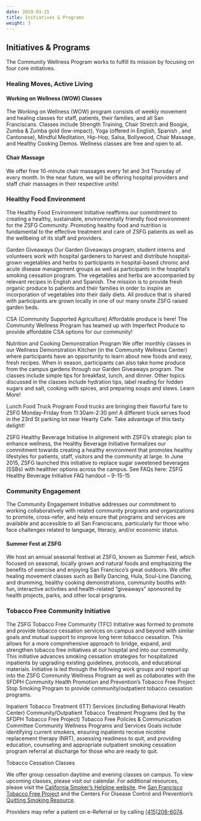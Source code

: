```yaml
---
date: 2019-03-25
title: Initiatives & Programs
weight: 3
---
```


## Initiatives & Programs

The Community Wellness Program works to fulfill its mission by focusing on four core initiatives.

### Healing Moves, Active Living

#### Working on Wellness (WOW) Classes

The Working on Wellness (WOW) program consists of weekly movement and healing classes for staff, patients, their families, and all San Franciscans. Classes include Strength Training, Chair Stretch and Boogie, Zumba & Zumba gold (low-impact), Yoga (offered in English, Spanish , and Cantonese), Mindful Meditation, Hip-Hop, Salsa, Bollywood, Chair Massage, and Healthy Cooking Demos. Wellness classes are free and open to all.

#### Chair Massage

We offer free 10-minute chair massages every 1st and 3rd Thursday of every month. In the near future, we will be offering hospital providers and staff chair massages in their respective units!

### Healthy Food Environment

The Healthy Food Environment Initiative reaffirms our commitment to creating a healthy, sustainable, environmentally friendly food environment for the ZSFG Community.  Promoting healthy food and nutrition is fundamental to the effective treatment and care of ZSFG patients as well as the wellbeing of its staff and providers.

Garden Giveaways
Our Garden Giveaways program, student interns and volunteers work with hospital gardeners to harvest and distribute hospital-grown vegetables and herbs to participants in hospital-based chronic and acute disease management groups as well as participants in the hospital’s smoking cessation program. The vegetables and herbs are accompanied by relevant recipes in English and Spanish. The mission is to provide fresh organic produce to patients and their families in order to inspire an incorporation of vegetables into their daily diets. All produce that is shared with participants are grown locally in one of our many onsite ZSFG raised garden beds.

CSA (Community Supported Agriculture)
Affordable produce is here! The Community Wellness Program has teamed up with Imperfect Produce to provide affordable CSA options for our community!

Nutrition and Cooking Demonstration Program
We offer monthly classes in our Wellness Demonstration Kitchen (in the Community Wellness Center) where participants have an opportunity to learn about new foods and easy, fresh recipes. When in season, participants can also take home produce from the campus gardens through our Garden Giveaways program. The classes include simple tips for breakfast, lunch, and dinner. Other topics discussed in the classes include hydration tips, label reading for hidden sugars and salt, cooking with spices, and preparing soups and stews. Learn More!

Lunch Food Truck Program
Food trucks are bringing their flavorful fare to ZSFG  Monday-Friday from 11:30am-2:30 pm! A different truck serves food in the 23rd St parking lot near Hearty Cafe. Take advantage of this tasty delight!

ZSFG Healthy Beverage Initiative
In alignment with ZSFG’s strategic plan to enhance wellness, the Healthy Beverage Initiative formalizes our commitment towards creating a healthy environment that promotes healthy lifestyles for patients, staff, visitors and the community at large. In June 2015, ZSFG launched this initiative to replace sugar sweetened beverages (SSBs) with healthier options across the campus.  See FAQs here: ZSFG Healthy Beverage Initiative FAQ handout – 9-15-15

### Community Engagement
The Community Engagement Initiative addresses our commitment to working collaboratively with related community programs and organizations to promote, cross-refer, and help ensure that programs and services are available and accessible to all San Franciscans, particularly for those who face challenges related to language, literacy, and/or economic status.

#### Summer Fest at ZSFG

We host an annual seasonal festival at ZSFG, known as Summer Fest, which focused on seasonal, locally grown and natural foods and emphasizing the benefits of exercise and enjoying San Francisco’s great outdoors. We offer healing movement classes such as Belly Dancing, Hula, Soul-Line Dancing, and drumming, healthy cooking demonstrations, community booths with fun, interactive activities and health-related “giveaways” sponsored by health projects, parks, and other local programs. 

### Tobacco Free Community Initiative
The ZSFG Tobacco Free Community (TFC) Initiative was formed to promote and provide tobacco cessation services on campus and beyond with similar goals and mutual support to improve long term tobacco cessation. This allows for a more comprehensive approach to bridge, expand, and strengthen tobacco free initiatives at our hospital and into our community.  This initiative advances smoking cessation strategies for hospitalized inpatients by upgrading existing guidelines, protocols, and educational materials. Initiative is led through the following work groups and report up into the ZSFG Community Wellness Program as well as collaborates with the SFDPH Community Health Promotion and Prevention’s Tobacco Free Project Stop Smoking Program to provide community/outpatient tobacco cessation programs.

Inpatient Tobacco Treatment (ITT) Services (including Behavioral Health Center)
Community/Outpatient Tobacco Treatment Programs (led by the SFDPH Tobacco Free Project)
Tobacco Free Policies & Communication Committee
Community Wellness Programs and Services
Goals include identifying current smokers, ensuring inpatients receive nicotine replacement therapy (NRT), assessing readiness to quit, and providing education, counseling and appropriate outpatient smoking cessation program referral at discharge for those who are ready to quit.

Tobacco Cessation Classes

We offer group cessation daytime and evening classes on campus. To view upcoming classes, please visit our calendar. For additional resources, please visit the [California Smoker’s Helpline website](http://www.nobutts.org/ "California Smoker’s Helpline website"), the [San Francisco Tobacco Free Project](http://sanfranciscotobaccofreeproject.org/ "San Francisco Tobacco Free Project") and the Centers For Disease Control and Prevention’s [Quitting Smoking Resource](http://www.cdc.gov/tobacco/data_statistics/fact_sheets/cessation/quitting/index.htm "Quitting Smoking Resource").

Providers may refer a patient on e-Referral or by calling [(415)206-6074](tel:+14152066074 "(415)206-6074").
